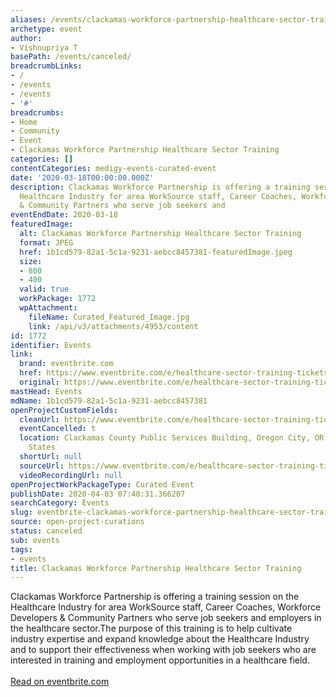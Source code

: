 ```yaml
---
aliases: /events/clackamas-workforce-partnership-healthcare-sector-training
archetype: event
author:
- Vishnupriya T
basePath: /events/canceled/
breadcrumbLinks:
- /
- /events
- /events
- '#'
breadcrumbs:
- Home
- Community
- Event
- Clackamas Workforce Partnership Healthcare Sector Training
categories: []
contentCategories: medigy-events-curated-event
date: '2020-03-18T00:00:00.000Z'
description: Clackamas Workforce Partnership is offering a training session on the
  Healthcare Industry for area WorkSource staff, Career Coaches, Workforce Developers
  & Community Partners who serve job seekers and
eventEndDate: 2020-03-18
featuredImage:
  alt: Clackamas Workforce Partnership Healthcare Sector Training
  format: JPEG
  href: 1b1cd579-82a1-5c1a-9231-aebcc8457381-featuredImage.jpeg
  size:
  - 800
  - 400
  valid: true
  workPackage: 1772
  wpAttachment:
    fileName: Curated_Featured_Image.jpg
    link: /api/v3/attachments/4953/content
id: 1772
identifier: Events
link:
  brand: eventbrite.com
  href: https://www.eventbrite.com/e/healthcare-sector-training-tickets-95494058299?aff=ebdssbdestsearch
  original: https://www.eventbrite.com/e/healthcare-sector-training-tickets-95494058299?aff=ebdssbdestsearch
mastHead: Events
mdName: 1b1cd579-82a1-5c1a-9231-aebcc8457381
openProjectCustomFields:
  cleanUrl: https://www.eventbrite.com/e/healthcare-sector-training-tickets-95494058299?aff=ebdssbdestsearch
  eventCancelled: t
  location: Clackamas County Public Services Building, Oregon City, OR 97045, United
    States
  shortUrl: null
  sourceUrl: https://www.eventbrite.com/e/healthcare-sector-training-tickets-95494058299?aff=ebdssbdestsearch
  videoRecordingUrl: null
openProjectWorkPackageType: Curated Event
publishDate: 2020-04-03 07:40:31.366207
searchCategory: Events
slug: eventbrite-clackamas-workforce-partnership-healthcare-sector-training
source: open-project-curations
status: canceled
sub: events
tags:
- events
title: Clackamas Workforce Partnership Healthcare Sector Training
---
```


<p>Clackamas Workforce Partnership is offering a training session on the Healthcare Industry for area WorkSource staff, Career Coaches, Workforce Developers &amp; Community Partners who serve job seekers and employers in the healthcare sector.The purpose of this training is to help cultivate industry expertise and expand knowledge about the Healthcare Industry and to support their effectiveness when working with job seekers who are interested in training and employment opportunities in a healthcare field.&nbsp;<br><br><a href="https://www.eventbrite.com/e/healthcare-sector-training-tickets-95494058299?aff=ebdssbdestsearch">Read on eventbrite.com</a></p>